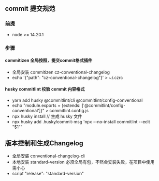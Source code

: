 ## commit 提交规范

### 前提
  - node >= 14.20.1
### 步骤
#### commitizen 全局按照，提交commit格式插件
  - 全局安装 commitizen cz-conventional-changelog
  - echo '{"path": "cz-conventional-changelog"}' > ~/.czrc
#### husky commitlint 校验 commit 内容格式
  - yarn add husky @commitlint/cli @commitlint/config-conventional
  - echo "module.exports = {extends: ['@commitlint/config-conventional']}" > commitlint.config.js
  - npx husky install // 生成 husky 文件
  - npx husky add .husky/commit-msg 'npx --no-install commitlint --edit "$1"'

## 版本控制和生成Changelog
  - 全局安装 conventional-changelog-cli
  - 本地安装 standard-version 必须全局有包，不然会安装失败，在项目中使用需小心
  - script "release": "standard-version"